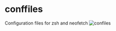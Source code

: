# conffiles
Configuration files for zsh and neofetch
![confiles](https://github.com/metgen/confiles/assets/41876289/2b81aefb-2944-4cbc-a4fd-13bec2e073f6)
